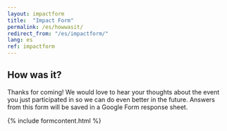```yaml
---
layout: impactform
title:  "Impact Form"
permalink: /es/howwasit/
redirect_from: "/es/impactform/"
lang: es
ref: impactform
---
```


<div class="form-head">
	<h2> How was it? </h2>
	<p>Thanks for coming! We would love to hear your thoughts about the event you just participated in so we can do even better in the future. Answers from this form will be saved in a Google Form response sheet.</p>
</div>

{% include formcontent.html %}
